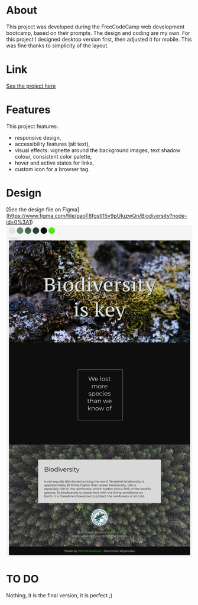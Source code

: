 # About
This project was developed during the FreeCodeCamp web development bootcamp, based on their prompts. The design and coding are my own. For this project I designed desktop version first, then adjusted it for mobile. This was fine thanks to simplicity of the layout.

# Link
[See the project here](https://witchdevelops.github.io/biodiversity/)

# Features

This project features:
- responsive design,
- accessibility features (alt text),
- visual effects: vignette around the background images, text shadow colour, consistent color palette,
- hover and active states for links,
- custom icon for a browser tag.

# Design
[See the design file on Figma]
(https://www.figma.com/file/gaoT8fgstl15v9pUIuzwQn/Biodiversity?node-id=0%3A1)
![Screenshot](Biodiversity_Figma.png)

# TO DO
Nothing, it is the final version, it is perfect ;)
